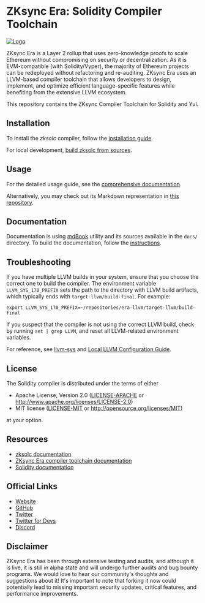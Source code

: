 # ZKsync Era: Solidity Compiler Toolchain

[![Logo](eraLogo.svg)](https://zksync.io/)

ZKsync Era is a Layer 2 rollup that uses zero-knowledge proofs to scale Ethereum without compromising on security or decentralization. As it is EVM-compatible (with Solidity/Vyper), the majority of Ethereum projects can be redeployed without refactoring and re-auditing. ZKsync Era uses an LLVM-based compiler toolchain that allows developers to design, implement, and optimize efficient language-specific features while benefiting from the extensive LLVM ecosystem.

This repository contains the ZKsync Compiler Toolchain for Solidity and Yul.

## Installation

To install the *zksolc* compiler, follow the [installation guide](./docs/src/01-installation.md).

For local development, [build zksolc from sources](./docs/src/01-installation.md#building-from-source).

## Usage

For the detailed usage guide, see the [comprehensive documentation](https://matter-labs.github.io/era-compiler-solidity/latest/).

Alternatively, you may check out its Markdown representation in [this repository](./docs/src/).

## Documentation

Documentation is using [mdBook](https://github.com/rust-lang/mdBook) utility and its sources available in the `docs/` directory.
To build the documentation, follow the [instructions](./docs/README.md).

## Troubleshooting

If you have multiple LLVM builds in your system, ensure that you choose the correct one to build the compiler.
The environment variable `LLVM_SYS_170_PREFIX` sets the path to the directory with LLVM build artifacts, which typically ends with `target-llvm/build-final`.
For example:

```shell
export LLVM_SYS_170_PREFIX=~/repositories/era-llvm/target-llvm/build-final 
```

If you suspect that the compiler is not using the correct LLVM build, check by running `set | grep LLVM`, and reset all LLVM-related environment variables.

For reference, see [llvm-sys](https://crates.io/crates/llvm-sys) and [Local LLVM Configuration Guide](https://llvm.org/docs/GettingStarted.html#local-llvm-configuration).

## License

The Solidity compiler is distributed under the terms of either

- Apache License, Version 2.0 ([LICENSE-APACHE](LICENSE-APACHE) or <http://www.apache.org/licenses/LICENSE-2.0>)
- MIT license ([LICENSE-MIT](LICENSE-MIT) or <http://opensource.org/licenses/MIT>)

at your option.

## Resources

- [zksolc documentation](https://matter-labs.github.io/era-compiler-solidity/latest/)
- [ZKsync Era compiler toolchain documentation](https://docs.zksync.io/zk-stack/components/compiler/toolchain)
- [Solidity documentation](https://docs.soliditylang.org/en/latest/)

## Official Links

- [Website](https://zksync.io/)
- [GitHub](https://github.com/matter-labs)
- [Twitter](https://x.com/zksync)
- [Twitter for Devs](https://x.com/ZKsyncDevs)
- [Discord](https://join.zksync.dev/)

## Disclaimer

ZKsync Era has been through extensive testing and audits, and although it is live, it is still in alpha state and
will undergo further audits and bug bounty programs. We would love to hear our community's thoughts and suggestions
about it!
It's important to note that forking it now could potentially lead to missing important
security updates, critical features, and performance improvements.
